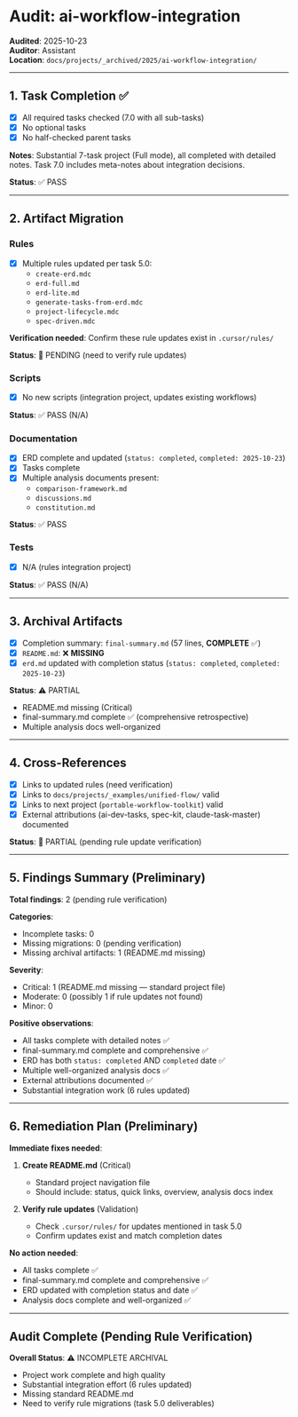# Audit: ai-workflow-integration

**Audited**: 2025-10-23  
**Auditor**: Assistant  
**Location**: `docs/projects/_archived/2025/ai-workflow-integration/`

---

## 1. Task Completion ✅

- [x] All required tasks checked (7.0 with all sub-tasks)
- [x] No optional tasks
- [x] No half-checked parent tasks

**Notes**: Substantial 7-task project (Full mode), all completed with detailed notes. Task 7.0 includes meta-notes about integration decisions.

**Status**: ✅ PASS

---

## 2. Artifact Migration

### Rules

- [x] Multiple rules updated per task 5.0:
  - `create-erd.mdc`
  - `erd-full.md`
  - `erd-lite.md`
  - `generate-tasks-from-erd.mdc`
  - `project-lifecycle.mdc`
  - `spec-driven.mdc`

**Verification needed**: Confirm these rule updates exist in `.cursor/rules/`

**Status**: 🔄 PENDING (need to verify rule updates)

### Scripts

- [x] No new scripts (integration project, updates existing workflows)

**Status**: ✅ PASS (N/A)

### Documentation

- [x] ERD complete and updated (`status: completed`, `completed: 2025-10-23`)
- [x] Tasks complete
- [x] Multiple analysis documents present:
  - `comparison-framework.md`
  - `discussions.md`
  - `constitution.md`

**Status**: ✅ PASS

### Tests

- [x] N/A (rules integration project)

**Status**: ✅ PASS (N/A)

---

## 3. Archival Artifacts

- [x] Completion summary: `final-summary.md` (57 lines, **COMPLETE** ✅)
- [x] `README.md`: ❌ **MISSING**
- [x] `erd.md` updated with completion status (`status: completed`, `completed: 2025-10-23`)

**Status**: ⚠️ PARTIAL

- README.md missing (Critical)
- final-summary.md complete ✅ (comprehensive retrospective)
- Multiple analysis docs well-organized

---

## 4. Cross-References

- [x] Links to updated rules (need verification)
- [x] Links to `docs/projects/_examples/unified-flow/` valid
- [x] Links to next project (`portable-workflow-toolkit`) valid
- [x] External attributions (ai-dev-tasks, spec-kit, claude-task-master) documented

**Status**: 🔄 PARTIAL (pending rule update verification)

---

## 5. Findings Summary (Preliminary)

**Total findings**: 2 (pending rule verification)

**Categories**:

- Incomplete tasks: 0
- Missing migrations: 0 (pending verification)
- Missing archival artifacts: 1 (README.md missing)

**Severity**:

- Critical: 1 (README.md missing — standard project file)
- Moderate: 0 (possibly 1 if rule updates not found)
- Minor: 0

**Positive observations**:

- All tasks complete with detailed notes ✅
- final-summary.md complete and comprehensive ✅
- ERD has both `status: completed` AND `completed` date ✅
- Multiple well-organized analysis docs ✅
- External attributions documented ✅
- Substantial integration work (6 rules updated)

---

## 6. Remediation Plan (Preliminary)

**Immediate fixes needed**:

1. **Create README.md** (Critical)

   - Standard project navigation file
   - Should include: status, quick links, overview, analysis docs index

2. **Verify rule updates** (Validation)
   - Check `.cursor/rules/` for updates mentioned in task 5.0
   - Confirm updates exist and match completion dates

**No action needed**:

- All tasks complete ✅
- final-summary.md complete and comprehensive ✅
- ERD updated with completion status and date ✅
- Analysis docs complete and well-organized ✅

---

## Audit Complete (Pending Rule Verification)

**Overall Status**: ⚠️ INCOMPLETE ARCHIVAL

- Project work complete and high quality
- Substantial integration effort (6 rules updated)
- Missing standard README.md
- Need to verify rule migrations (task 5.0 deliverables)
